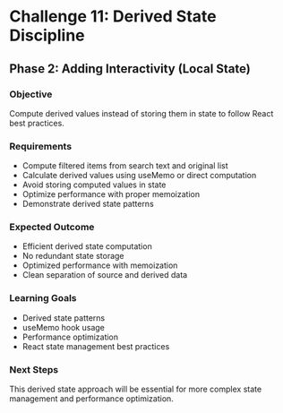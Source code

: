 # Challenge 11: Derived State Discipline

## Phase 2: Adding Interactivity (Local State)

### Objective
Compute derived values instead of storing them in state to follow React best practices.

### Requirements
- Compute filtered items from search text and original list
- Calculate derived values using useMemo or direct computation
- Avoid storing computed values in state
- Optimize performance with proper memoization
- Demonstrate derived state patterns

### Expected Outcome
- Efficient derived state computation
- No redundant state storage
- Optimized performance with memoization
- Clean separation of source and derived data

### Learning Goals
- Derived state patterns
- useMemo hook usage
- Performance optimization
- React state management best practices

### Next Steps
This derived state approach will be essential for more complex state management and performance optimization.
